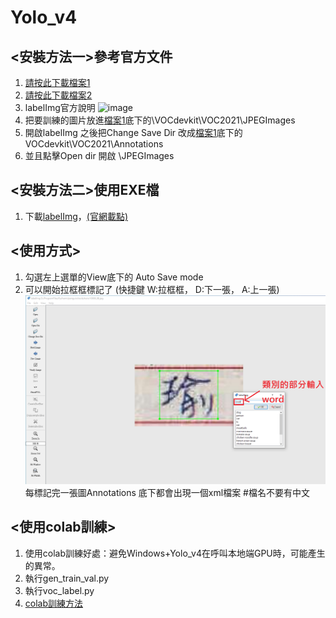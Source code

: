 # Yolo_v4

## <安裝方法一>參考官方文件
  1. [請按此下載檔案1](https://github.com/midnightla0710/Yolo_v4/blob/main/train.rar)
  2. [請按此下載檔案2](https://github.com/tzutalin/labelImg)
  3. labelImg官方說明 ![image](https://github.com/midnightla0710/Yolo_v4/blob/main/Windows%E6%88%96Windows%2BAnaconda.png)
  4. 把要訓練的圖片放進[檔案1](https://github.com/midnightla0710/Yolo_v4/blob/main/train.rar)底下的\VOCdevkit\VOC2021\JPEGImages
  5. 開啟labelImg 之後把Change Save Dir 改成[檔案1](https://github.com/a13140120a/yolo_v4/blob/main/train.rar)底下的VOCdevkit\VOC2021\Annotations
  6. 並且點擊Open dir 開啟 \JPEGImages


## <安裝方法二>使用EXE檔
  1. 下載[labelImg](https://github.com/midnightla0710/Yolo_v4/blob/main/windows_v1.8.1.rar)，[(官網載點)](https://tzutalin.github.io/labelImg/)


## <使用方式>
  1. 勾選左上選單的View底下的 Auto Save mode
  2. 可以開始拉框框標記了 (快捷鍵 W:拉框框， D:下一張， A:上一張)
    ![image](https://github.com/midnightla0710/Yolo_v4/blob/main/teach.PNG)
    每標記完一張圖Annotations 底下都會出現一個xml檔案  #檔名不要有中文


## <使用colab訓練>
  1.  使用colab訓練好處：避免Windows+Yolo_v4在呼叫本地端GPU時，可能產生的異常。
  2.  執行gen_train_val.py
  3.  執行voc_label.py
  4.  [colab訓練方法](https://github.com/midnightla0710/Yolo_v4/blob/main/colab_yolov4.ipynb)
